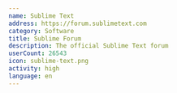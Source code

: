 ```yaml
---
name: Sublime Text
address: https://forum.sublimetext.com
category: Software
title: Sublime Forum
description: The official Sublime Text forum
userCount: 26543
icon: sublime-text.png
activity: high
language: en
---
```

